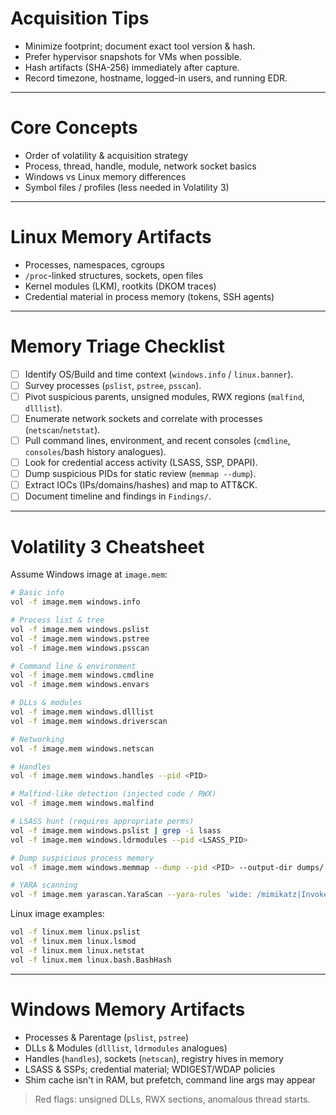 # Acquisition Tips

- Minimize footprint; document exact tool version & hash.
- Prefer hypervisor snapshots for VMs when possible.
- Hash artifacts (SHA-256) immediately after capture.
- Record timezone, hostname, logged-in users, and running EDR.

---

# Core Concepts

- Order of volatility & acquisition strategy
- Process, thread, handle, module, network socket basics
- Windows vs Linux memory differences
- Symbol files / profiles (less needed in Volatility 3)

---

# Linux Memory Artifacts

- Processes, namespaces, cgroups
- `/proc`-linked structures, sockets, open files
- Kernel modules (LKM), rootkits (DKOM traces)
- Credential material in process memory (tokens, SSH agents)

---

# Memory Triage Checklist

- [ ] Identify OS/Build and time context (`windows.info` / `linux.banner`).
- [ ] Survey processes (`pslist`, `pstree`, `psscan`).
- [ ] Pivot suspicious parents, unsigned modules, RWX regions (`malfind`, `dlllist`).
- [ ] Enumerate network sockets and correlate with processes (`netscan`/`netstat`).
- [ ] Pull command lines, environment, and recent consoles (`cmdline`, `consoles`/bash history analogues).
- [ ] Look for credential access activity (LSASS, SSP, DPAPI).
- [ ] Dump suspicious PIDs for static review (`memmap --dump`).
- [ ] Extract IOCs (IPs/domains/hashes) and map to ATT&CK.
- [ ] Document timeline and findings in `Findings/`.

---

# Volatility 3 Cheatsheet

Assume Windows image at `image.mem`:

```bash
# Basic info
vol -f image.mem windows.info

# Process list & tree
vol -f image.mem windows.pslist
vol -f image.mem windows.pstree
vol -f image.mem windows.psscan

# Command line & environment
vol -f image.mem windows.cmdline
vol -f image.mem windows.envars

# DLLs & modules
vol -f image.mem windows.dlllist
vol -f image.mem windows.driverscan

# Networking
vol -f image.mem windows.netscan

# Handles
vol -f image.mem windows.handles --pid <PID>

# Malfind-like detection (injected code / RWX)
vol -f image.mem windows.malfind

# LSASS hunt (requires appropriate perms)
vol -f image.mem windows.pslist | grep -i lsass
vol -f image.mem windows.ldrmodules --pid <LSASS_PID>

# Dump suspicious process memory
vol -f image.mem windows.memmap --dump --pid <PID> --output-dir dumps/

# YARA scanning
vol -f image.mem yarascan.YaraScan --yara-rules 'wide: /mimikatz|Invoke-Obfuscation|amsi/'
```

Linux image examples:

```bash
vol -f linux.mem linux.pslist
vol -f linux.mem linux.lsmod
vol -f linux.mem linux.netstat
vol -f linux.mem linux.bash.BashHash
```

---

# Windows Memory Artifacts

- Processes & Parentage (`pslist`, `pstree`)
- DLLs & Modules (`dlllist`, `ldrmodules` analogues)
- Handles (`handles`), sockets (`netscan`), registry hives in memory
- LSASS & SSPs; credential material; WDIGEST/WDAP policies
- Shim cache isn't in RAM, but prefetch, command line args may appear

> Red flags: unsigned DLLs, RWX sections, anomalous thread starts.

